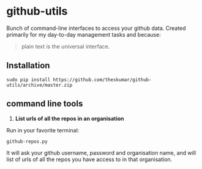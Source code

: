 # github-utils

Bunch of command-line interfaces to access your github data. Created primarily for my day-to-day management tasks and because:

> plain text is the universal interface.

## Installation

```
sudo pip install https://github.com/theskumar/github-utils/archive/master.zip
```

## command line tools

1. __List urls of all the repos in an organisation__

Run in your favorite terminal:
```
github-repos.py
```

It will ask your github username, password and organisation name, and will list of urls of all the repos you have access to in that organisation.
